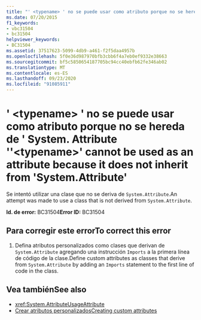```yaml
---
title: "' <typename> ' no se puede usar como atributo porque no se hereda de ' System. Attribute '"
ms.date: 07/20/2015
f1_keywords:
- vbc31504
- bc31504
helpviewer_keywords:
- BC31504
ms.assetid: 37517623-5099-4db9-a461-f2f5daa4957b
ms.openlocfilehash: 5f0e36d987970bfb3cbb6f4a7eb0ef9332e38663
ms.sourcegitcommit: bf5c5850654187705bc94cc40ebfb62fe346ab02
ms.translationtype: MT
ms.contentlocale: es-ES
ms.lasthandoff: 09/23/2020
ms.locfileid: "91085911"
---
```

# <a name="typename-cannot-be-used-as-an-attribute-because-it-does-not-inherit-from-systemattribute"></a><span data-ttu-id="d0aa0-102">' \<typename> ' no se puede usar como atributo porque no se hereda de ' System. Attribute '</span><span class="sxs-lookup"><span data-stu-id="d0aa0-102">'\<typename>' cannot be used as an attribute because it does not inherit from 'System.Attribute'</span></span>

<span data-ttu-id="d0aa0-103">Se intentó utilizar una clase que no se deriva de `System.Attribute`.</span><span class="sxs-lookup"><span data-stu-id="d0aa0-103">An attempt was made to use a class that is not derived from `System.Attribute`.</span></span>  
  
 <span data-ttu-id="d0aa0-104">**Id. de error:** BC31504</span><span class="sxs-lookup"><span data-stu-id="d0aa0-104">**Error ID:** BC31504</span></span>  
  
## <a name="to-correct-this-error"></a><span data-ttu-id="d0aa0-105">Para corregir este error</span><span class="sxs-lookup"><span data-stu-id="d0aa0-105">To correct this error</span></span>  
  
1. <span data-ttu-id="d0aa0-106">Defina atributos personalizados como clases que derivan de `System.Attribute` agregando una instrucción `Imports` a la primera línea de código de la clase.</span><span class="sxs-lookup"><span data-stu-id="d0aa0-106">Define custom attributes as classes that derive from `System.Attribute` by adding an `Imports` statement to the first line of code in the class.</span></span>  
  
## <a name="see-also"></a><span data-ttu-id="d0aa0-107">Vea también</span><span class="sxs-lookup"><span data-stu-id="d0aa0-107">See also</span></span>

- <xref:System.AttributeUsageAttribute>
- [<span data-ttu-id="d0aa0-108">Crear atributos personalizados</span><span class="sxs-lookup"><span data-stu-id="d0aa0-108">Creating custom attributes</span></span>](../programming-guide/concepts/attributes/creating-custom-attributes.md)
